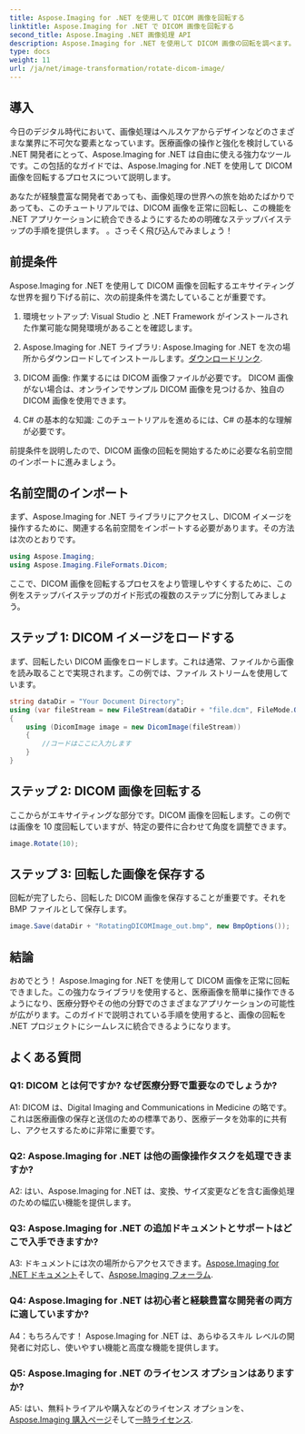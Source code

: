 ```yaml
---
title: Aspose.Imaging for .NET を使用して DICOM 画像を回転する
linktitle: Aspose.Imaging for .NET で DICOM 画像を回転する
second_title: Aspose.Imaging .NET 画像処理 API
description: Aspose.Imaging for .NET を使用して DICOM 画像の回転を調べます。医療画像を操作するためのステップバイステップのガイド。
type: docs
weight: 11
url: /ja/net/image-transformation/rotate-dicom-image/
---
```

## 導入

今日のデジタル時代において、画像処理はヘルスケアからデザインなどのさまざまな業界に不可欠な要素となっています。医療画像の操作と強化を検討している .NET 開発者にとって、Aspose.Imaging for .NET は自由に使える強力なツールです。この包括的なガイドでは、Aspose.Imaging for .NET を使用して DICOM 画像を回転するプロセスについて説明します。

あなたが経験豊富な開発者であっても、画像処理の世界への旅を始めたばかりであっても、このチュートリアルでは、DICOM 画像を正常に回転し、この機能を .NET アプリケーションに統合できるようにするための明確なステップバイステップの手順を提供します。 。さっそく飛び込んでみましょう！

## 前提条件

Aspose.Imaging for .NET を使用して DICOM 画像を回転するエキサイティングな世界を掘り下げる前に、次の前提条件を満たしていることが重要です。

1. 環境セットアップ: Visual Studio と .NET Framework がインストールされた作業可能な開発環境があることを確認します。

2. Aspose.Imaging for .NET ライブラリ: Aspose.Imaging for .NET を次の場所からダウンロードしてインストールします。[ダウンロードリンク](https://releases.aspose.com/imaging/net/).

3. DICOM 画像: 作業するには DICOM 画像ファイルが必要です。 DICOM 画像がない場合は、オンラインでサンプル DICOM 画像を見つけるか、独自の DICOM 画像を使用できます。

4. C# の基本的な知識: このチュートリアルを進めるには、C# の基本的な理解が必要です。

前提条件を説明したので、DICOM 画像の回転を開始するために必要な名前空間のインポートに進みましょう。

## 名前空間のインポート

まず、Aspose.Imaging for .NET ライブラリにアクセスし、DICOM イメージを操作するために、関連する名前空間をインポートする必要があります。その方法は次のとおりです。

```csharp
using Aspose.Imaging;
using Aspose.Imaging.FileFormats.Dicom;
```

ここで、DICOM 画像を回転するプロセスをより管理しやすくするために、この例をステップバイステップのガイド形式の複数のステップに分割してみましょう。

## ステップ 1: DICOM イメージをロードする

まず、回転したい DICOM 画像をロードします。これは通常、ファイルから画像を読み取ることで実現されます。この例では、ファイル ストリームを使用しています。

```csharp
string dataDir = "Your Document Directory";
using (var fileStream = new FileStream(dataDir + "file.dcm", FileMode.Open, FileAccess.Read))
{
    using (DicomImage image = new DicomImage(fileStream))
    {
        //コードはここに入力します
    }
}
```

## ステップ 2: DICOM 画像を回転する

ここからがエキサイティングな部分です。DICOM 画像を回転します。この例では画像を 10 度回転していますが、特定の要件に合わせて角度を調整できます。

```csharp
image.Rotate(10);
```

## ステップ 3: 回転した画像を保存する

回転が完了したら、回転した DICOM 画像を保存することが重要です。それを BMP ファイルとして保存します。

```csharp
image.Save(dataDir + "RotatingDICOMImage_out.bmp", new BmpOptions());
```

## 結論

おめでとう！ Aspose.Imaging for .NET を使用して DICOM 画像を正常に回転できました。この強力なライブラリを使用すると、医療画像を簡単に操作できるようになり、医療分野やその他の分野でのさまざまなアプリケーションの可能性が広がります。このガイドで説明されている手順を使用すると、画像の回転を .NET プロジェクトにシームレスに統合できるようになります。

## よくある質問

### Q1: DICOM とは何ですか? なぜ医療分野で重要なのでしょうか?

A1: DICOM は、Digital Imaging and Communications in Medicine の略です。これは医療画像の保存と送信のための標準であり、医療データを効率的に共有し、アクセスするために非常に重要です。

### Q2: Aspose.Imaging for .NET は他の画像操作タスクを処理できますか?

A2: はい、Aspose.Imaging for .NET は、変換、サイズ変更などを含む画像処理のための幅広い機能を提供します。

### Q3: Aspose.Imaging for .NET の追加ドキュメントとサポートはどこで入手できますか?

 A3: ドキュメントには次の場所からアクセスできます。[Aspose.Imaging for .NET ドキュメント](https://reference.aspose.com/imaging/net/)そして、[Aspose.Imaging フォーラム](https://forum.aspose.com/).

### Q4: Aspose.Imaging for .NET は初心者と経験豊富な開発者の両方に適していますか?

A4：もちろんです！ Aspose.Imaging for .NET は、あらゆるスキル レベルの開発者に対応し、使いやすい機能と高度な機能を提供します。

### Q5: Aspose.Imaging for .NET のライセンス オプションはありますか?

 A5: はい、無料トライアルや購入などのライセンス オプションを、[Aspose.Imaging 購入ページ](https://purchase.aspose.com/buy)そして[一時ライセンス](https://purchase.aspose.com/temporary-license/).